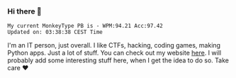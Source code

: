 ### Hi there 👋
<!-- PB START -->
```
My current MonkeyType PB is - WPM:94.21 Acc:97.42
Updated on: 03:38:38 CEST Time
```
<!-- PB END -->
I'm an IT person, just overall. I like CTFs, hacking, coding games, making Python apps. Just a lot of stuff.
You can check out my website [here](https://skill3472.github.io/).
I will probably add some interesting stuff here, when I get the idea to do so. Take care ❤️
